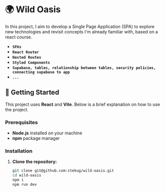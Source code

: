 # 🌍 Wild Oasis

In this project, I aim to develop a Single Page Application (SPA) to explore new technologies and revisit concepts I'm already familiar with, based on a react course.

- **`SPAs`**
- **`React Router`**
- **`Nested Routes`**
- **`Styled Components`**
- **`Supabase, tables, relationship between tables, security policies, connecting supabase to app`**
- **`...`**

## 🚀 Getting Started

This project uses **React** and **Vite**. Below is a brief explanation on how to use the project.

### Prerequisites

- **Node.js** installed on your machine
- **npm** package manager

### Installation

1. **Clone the repository:**

   ```bash
   git clone git@github.com:stekug/wild-oasis.git
   cd wild-oasis
   npm i
   npm run dev
   ```
